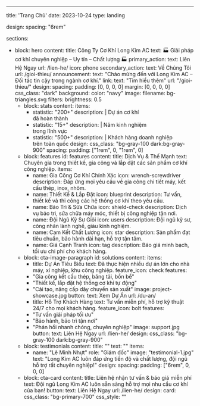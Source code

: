 ---
title: 'Trang Chủ'
date: 2023-10-24
type: landing

design:
  spacing: "6rem"

sections:
  - block: hero
    content:
      title: Công Ty Cơ Khí Long Kim AC
      text: 🏭 Giải pháp cơ khí chuyên nghiệp – Uy tín – Chất lượng 🏭
      primary_action:
        text: Liên Hệ Ngay
        url: /lien-he/
        icon: phone
      secondary_action:
        text: Về Chúng Tôi
        url: /gioi-thieu/
      announcement:
        text: "Chào mừng đến với Long Kim AC – Đối tác tin cậy trong ngành cơ khí."
        link:
          text: "Tìm hiểu thêm"
          url: "/gioi-thieu/"
        design:
      spacing:
        padding: [0, 0, 0, 0]
        margin: [0, 0, 0, 0]
      css_class: "dark"
      background:
        color: "navy"
        image:
          filename: bg-triangles.svg
          filters:
        brightness: 0.5
      - block: stats
        content:
      items:
        - statistic: "200+"
          description: |
        Dự án cơ khí  
        đã hoàn thành
        - statistic: "15+"
          description: |
        Năm kinh nghiệm  
        trong lĩnh vực
        - statistic: "500+"
          description: |
        Khách hàng doanh nghiệp  
        trên toàn quốc
        design:
      css_class: "bg-gray-100 dark:bg-gray-900"
      spacing:
        padding: ["1rem", 0, "1rem", 0]
      - block: features
        id: features
        content:
      title: Dịch Vụ & Thế Mạnh
      text: Chuyên gia trong thiết kế, gia công và lắp đặt các sản phẩm cơ khí công nghiệp.
      items:
        - name: Gia Công Cơ Khí Chính Xác
          icon: wrench-screwdriver
          description: Đáp ứng mọi yêu cầu về gia công chi tiết máy, kết cấu thép, inox, nhôm.
        - name: Thiết Kế & Lắp Đặt
          icon: blueprint
          description: Tư vấn, thiết kế và thi công các hệ thống cơ khí theo yêu cầu.
        - name: Bảo Trì & Sửa Chữa
          icon: shield-check
          description: Dịch vụ bảo trì, sửa chữa máy móc, thiết bị công nghiệp tận nơi.
        - name: Đội Ngũ Kỹ Sư Giỏi
          icon: users
          description: Đội ngũ kỹ sư, công nhân lành nghề, giàu kinh nghiệm.
        - name: Cam Kết Chất Lượng
          icon: star
          description: Sản phẩm đạt tiêu chuẩn, bảo hành dài hạn, hỗ trợ tận tâm.
        - name: Giá Cạnh Tranh
          icon: tag
          description: Báo giá minh bạch, tối ưu chi phí cho khách hàng.
      - block: cta-image-paragraph
        id: solutions
        content:
      items:
        - title: Dự Án Tiêu Biểu
          text: Đã thực hiện nhiều dự án lớn cho nhà máy, xí nghiệp, khu công nghiệp.
          feature_icon: check
          features:
        - "Gia công kết cấu thép, băng tải, bồn bể"
        - "Thiết kế, lắp đặt hệ thống cơ khí tự động"
        - "Cải tạo, nâng cấp dây chuyền sản xuất"
          image: project-showcase.jpg
          button:
        text: Xem Dự Án
        url: /du-an/
        - title: Hỗ Trợ Khách Hàng
          text: Tư vấn miễn phí, hỗ trợ kỹ thuật 24/7 cho mọi khách hàng.
          feature_icon: bolt
          features:
        - "Tư vấn giải pháp tối ưu"
        - "Bảo hành, bảo trì tận nơi"
        - "Phản hồi nhanh chóng, chuyên nghiệp"
          image: support.jpg
          button:
        text: Liên Hệ Ngay
        url: /lien-he/
        design:
      css_class: "bg-gray-100 dark:bg-gray-900"
      - block: testimonials
        content:
      title: ""
      text: ""
      items:
        - name: "Lê Minh Nhựt"
          role: "Giám đốc"
          image: "testimonial-1.jpg"
          text: "Long Kim AC luôn đáp ứng tiến độ và chất lượng, đội ngũ hỗ trợ rất chuyên nghiệp!"
        design:
      spacing:
        padding: ["6rem", 0, 0, 0]
      - block: cta-card
        content:
      title: Liên hệ nhận tư vấn & báo giá miễn phí
      text: Đội ngũ Long Kim AC luôn sẵn sàng hỗ trợ mọi nhu cầu cơ khí của bạn!
      button:
        text: Liên Hệ Ngay
        url: /lien-he/
        design:
      card:
        css_class: "bg-primary-700"
        css_style: ""

